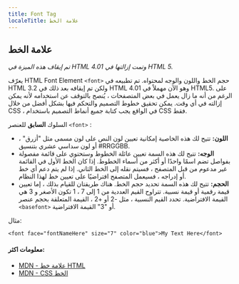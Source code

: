 ```yaml
---
title: Font Tag
localeTitle: علامة الخط
---
```

## علامة الخط

_تم إيقاف هذه الميزة في HTML 4.01 وتمت إزالتها في HTML 5._

يعرّف HTML Font Element `<font>` حجم الخط واللون والوجه لمحتواه. تم تطبيعه في HTML 3.2 ولكن تم إيقافه بعد ذلك في HTML 4.01 وهو الآن مهملاً في HTML5. على الرغم من أنه ما زال يعمل في بعض المتصفحات ، يُنصح بالتوقف عن استخدامه لأنه يمكن إزالته في أي وقت. يمكن تحقيق خطوط التصميم والتحكم فيها بشكل أفضل من خلال CSS ، في الواقع يجب كتابة جميع أنماط التصميم باستخدام CSS فقط.

السلوك **السابق** للعنصر `<font>` :

*   **اللون:** تتيح لك هذه الخاصية إمكانية تعيين لون النص على لون مسمى مثل "أزرق" ، أو لون سداسي عشري بتنسيق #RRGGBB.
*   **الوجه:** تتيح لك هذه السمة تعيين عائلة الخطوط وستحتوي على قائمة مفصولة بفواصل تضم اسمًا واحدًا أو أكثر من أسماء الخطوط. إذا كان الخط الأول في القائمة غير مدعوم من قبل المتصفح ، فسيتم نقله إلى الخط الثاني. إذا لم يتم دعم أي خط أو إدراجه ، فسيعمل المتصفح افتراضيًا على تعيين خط لهذا النظام.
*   **الحجم:** تتيح لك هذه السمة تحديد حجم الخط. هناك طريقتان للقيام بذلك ، إما تعيين قيمة رقمية أو قيمة نسبية. تتراوح القيم العددية من 1 إلى 7 ، 1 تكون الأصغر و 3 هي القيمة الافتراضية. تحدد القيم النسبية ، مثل -2 أو +2 ، القيمة المتعلقة بحجم عنصر `<basefont>` أو "3" القيمة الافتراضية.

مثال:

 `
<font face="fontNameHere" size="7" color="blue">My Text Here</font> 
` 

#### معلومات اكثر:

*   [MDN - علامة خط HTML](https://developer.mozilla.org/en-US/docs/Web/HTML/Element/font)
*   [MDN - CSS الخط](https://developer.mozilla.org/en-US/docs/Web/CSS/font)